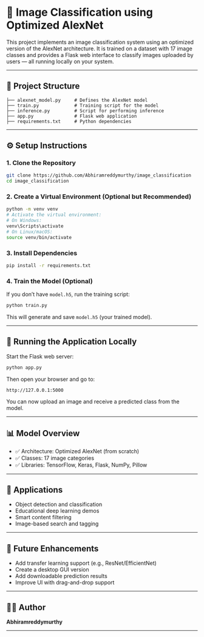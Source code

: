 # 🧠 Image Classification using Optimized AlexNet

This project implements an image classification system using an optimized version of the AlexNet architecture. It is trained on a dataset with 17 image classes and provides a Flask web interface to classify images uploaded by users — all running locally on your system.

---

## 📁 Project Structure

```
├── alexnet_model.py     # Defines the AlexNet model
├── train.py             # Training script for the model
├── inference.py         # Script for performing inference
├── app.py               # Flask web application
├── requirements.txt     # Python dependencies
```

---

## ⚙️ Setup Instructions

### 1. Clone the Repository

```bash
git clone https://github.com/Abhiramreddymurthy/image_classification
cd image_classification
```

### 2. Create a Virtual Environment (Optional but Recommended)

```bash
python -m venv venv
# Activate the virtual environment:
# On Windows:
venv\Scripts\activate
# On Linux/macOS:
source venv/bin/activate
```

### 3. Install Dependencies

```bash
pip install -r requirements.txt
```

### 4. Train the Model (Optional)

If you don’t have `model.h5`, run the training script:

```bash
python train.py
```

This will generate and save `model.h5` (your trained model).

---

## 🚀 Running the Application Locally

Start the Flask web server:

```bash
python app.py
```

Then open your browser and go to:

```
http://127.0.0.1:5000
```

You can now upload an image and receive a predicted class from the model.

---

## 📊 Model Overview

- ✅ Architecture: Optimized AlexNet (from scratch)
- ✅ Classes: 17 image categories
- ✅ Libraries: TensorFlow, Keras, Flask, NumPy, Pillow

---

## 🧠 Applications

- Object detection and classification
- Educational deep learning demos
- Smart content filtering
- Image-based search and tagging

---

## 🔮 Future Enhancements

- Add transfer learning support (e.g., ResNet/EfficientNet)
- Create a desktop GUI version
- Add downloadable prediction results
- Improve UI with drag-and-drop support

---

## 👨‍💻 Author

**Abhiramreddymurthy**

---


